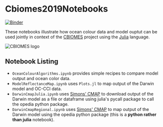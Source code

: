 # Cbiomes2019Notebooks

[![Binder](https://mybinder.org/badge_logo.svg)](https://mybinder.org/v2/gh/gaelforget/Cbiomes2019Notebooks/master)

These notebooks illustrate how ocean colour data and model ouptut can be used jointly in context of the [CBIOMES](https://cbiomes.org) project using the [Julia](https://julialang.org) language.

![CBIOMES logo](https://raw.githubusercontent.com/gaelforget/Cbiomes2019Notebooks/master/figs/cbiomes-01.png)

## Notebook Listing

- `OceanColourAlgorithms.ipynb` provides simple recipes to compare model output and ocean color data.
- `ModelReflectanceMap.ipynb` uses `Plots.jl` to map output of the Darwin model and OC-CCI data.
- `DarwinCmapJulia.ipynb` uses [Simons' CMAP](https://cmap.readthedocs.io/en/latest/) to download output of the Darwin model as a file or dataframe using julia's pycall package to call the opedia python package.
- `DarwinCmapRegional.ipynb` uses [Simons' CMAP](https://cmap.readthedocs.io/en/latest/) to map output of the Darwin model using the opedia python package (this is a **python rather than julia** notebook).
